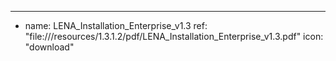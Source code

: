 ---
- name: LENA_Installation_Enterprise_v1.3
  ref: "file:///resources/1.3.1.2/pdf/LENA_Installation_Enterprise_v1.3.pdf"
  icon: "download"
